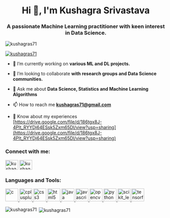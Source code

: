 <h1 align="center">Hi 👋, I'm Kushagra Srivastava</h1>
<h3 align="center">A passionate Machine Learning practitioner with keen interest in Data Science.</h3>

<p align="left"> <img src="https://komarev.com/ghpvc/?username=kushagras71&label=Profile%20views&color=0e75b6&style=flat" alt="kushagras71" /> </p>

<p align="left"> <a href="https://github.com/ryo-ma/github-profile-trophy"><img src="https://github-profile-trophy.vercel.app/?username=kushagras71" alt="kushagras71" /></a> </p>

- 🔭 I’m currently working on **various ML and DL projects.**

- 👯 I’m looking to collaborate **with research groups and Data Science communities.**

- 💬 Ask me about **Data Science, Statistics and Machine Learning Algorithms**

- 📫 How to reach me **kushagras71@gmail.com**

- 📄 Know about my experiences [https://drive.google.com/file/d/186tgx8J-4Plt_RYYDj64ESsk5Zxm65Dl/view?usp=sharing](https://drive.google.com/file/d/186tgx8J-4Plt_RYYDj64ESsk5Zxm65Dl/view?usp=sharing)

<h3 align="left">Connect with me:</h3>
<p align="left">
<a href="https://linkedin.com/in/kushagras71" target="blank"><img align="center" src="https://cdn.jsdelivr.net/npm/simple-icons@3.0.1/icons/linkedin.svg" alt="kushagras71" height="30" width="40" /></a>
<a href="https://kaggle.com/kushagras71" target="blank"><img align="center" src="https://cdn.jsdelivr.net/npm/simple-icons@3.0.1/icons/kaggle.svg" alt="kushagras71" height="30" width="40" /></a>
</p>

<h3 align="left">Languages and Tools:</h3>
<p align="left"> <a href="https://www.cprogramming.com/" target="_blank"> <img src="https://devicons.github.io/devicon/devicon.git/icons/c/c-original.svg" alt="c" width="40" height="40"/> </a> <a href="https://www.w3schools.com/cpp/" target="_blank"> <img src="https://devicons.github.io/devicon/devicon.git/icons/cplusplus/cplusplus-original.svg" alt="cplusplus" width="40" height="40"/> </a> <a href="https://www.w3schools.com/css/" target="_blank"> <img src="https://devicons.github.io/devicon/devicon.git/icons/css3/css3-original-wordmark.svg" alt="css3" width="40" height="40"/> </a> <a href="https://www.w3.org/html/" target="_blank"> <img src="https://devicons.github.io/devicon/devicon.git/icons/html5/html5-original-wordmark.svg" alt="html5" width="40" height="40"/> </a> <a href="https://www.java.com" target="_blank"> <img src="https://devicons.github.io/devicon/devicon.git/icons/java/java-original-wordmark.svg" alt="java" width="40" height="40"/> </a> <a href="https://developer.mozilla.org/en-US/docs/Web/JavaScript" target="_blank"> <img src="https://devicons.github.io/devicon/devicon.git/icons/javascript/javascript-original.svg" alt="javascript" width="40" height="40"/> </a> <a href="https://opencv.org/" target="_blank"> <img src="https://www.vectorlogo.zone/logos/opencv/opencv-icon.svg" alt="opencv" width="40" height="40"/> </a> <a href="https://www.python.org" target="_blank"> <img src="https://devicons.github.io/devicon/devicon.git/icons/python/python-original.svg" alt="python" width="40" height="40"/> </a> <a href="https://scikit-learn.org/" target="_blank"> <img src="https://upload.wikimedia.org/wikipedia/commons/0/05/Scikit_learn_logo_small.svg" alt="scikit_learn" width="40" height="40"/> </a> <a href="https://www.tensorflow.org" target="_blank"> <img src="https://www.vectorlogo.zone/logos/tensorflow/tensorflow-icon.svg" alt="tensorflow" width="40" height="40"/> </a> </p>

<p><img align="left" src="https://github-readme-stats.vercel.app/api/top-langs?username=kushagras71&show_icons=true&locale=en&layout=compact" alt="kushagras71" /></p>

<p>&nbsp;<img align="center" src="https://github-readme-stats.vercel.app/api?username=kushagras71&show_icons=true&locale=en" alt="kushagras71" /></p>
